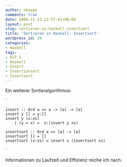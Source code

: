 ```yaml
---
author: nhoppe
comments: true
date: 2009-11-23 13:57:41+00:00
layout: post
slug: sortieren-in-haskell-insertsort
title: 'Sortieren in Haskell: Insertsort'
wordpress_id: 29
categories:
- Haskell
tags:
- AlP I
- Haskell
- Insert
- Insertionsort
- Insertsort
---
```


Ein weiterer Sortieralgorithmus:

`
    
    
    insert :: Ord a => a -> [a] -> [a]
    insert y [] = y:[]
    insert y (x:xs)
    	| (y = x) =  x:(insert y xs)
    
    insertsort :: Ord a => [a] -> [a]
    insertsort [] = []
    insertsort (x:xs) = insert x (insertsort xs)
    

`

Informationen zu Laufzeit und Effizienz reiche ich nach.
